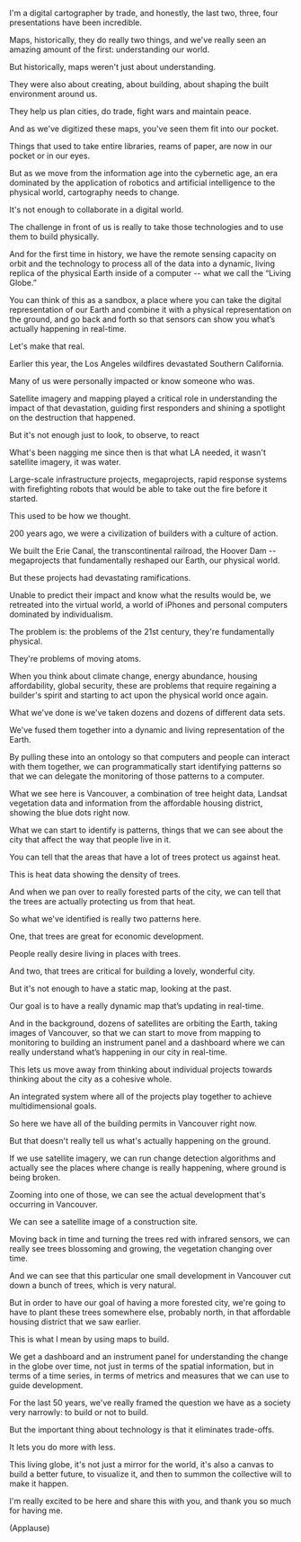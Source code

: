 I'm a digital cartographer by trade, and honestly, the last two, three, four presentations have been incredible.

Maps, historically, they do really two things, and we've really seen an amazing amount of the first: understanding our world. 

But historically, maps weren't just about understanding.

They were also about creating, about building, about shaping the built environment around us.

They help us plan cities, do trade, fight wars and maintain peace.

And as we've digitized these maps, you've seen them fit into our pocket.

Things that used to take entire libraries, reams of paper, are now in our pocket or in our eyes.

But as we move from the information age into the cybernetic age, an era dominated by the application of robotics and artificial intelligence to the physical world, cartography needs to change.

It's not enough to collaborate in a digital world.

The challenge in front of us is really to take those technologies and to use them to build physically.

And for the first time in history, we have the remote sensing capacity on orbit and the technology to process all of the data into a dynamic, living replica of the physical Earth inside of a computer -- what we call the “Living Globe.”

You can think of this as a sandbox, a place where you can take the digital representation of our Earth and combine it with a physical representation on the ground, and go back and forth so that sensors can show you what’s actually happening in real-time.

Let's make that real.

Earlier this year, the Los Angeles wildfires devastated Southern California.

Many of us were personally impacted or know someone who was.

Satellite imagery and mapping played a critical role in understanding the impact of that devastation, guiding first responders and shining a spotlight on the destruction that happened.

But it's not enough just to look, to observe, to react

What's been nagging me since then is that what LA needed, it wasn't satellite imagery, it was water.

Large-scale infrastructure projects, megaprojects, rapid response systems with firefighting robots that would be able to take out the fire before it started.

This used to be how we thought.

200 years ago, we were a civilization of builders with a culture of action.

We built the Erie Canal, the transcontinental railroad, the Hoover Dam -- megaprojects that fundamentally reshaped our Earth, our physical world.

But these projects had devastating ramifications.

Unable to predict their impact and know what the results would be, we retreated into the virtual world, a world of iPhones and personal computers dominated by individualism.

The problem is: the problems of the 21st century, they're fundamentally physical.

They're problems of moving atoms.

When you think about climate change, energy abundance, housing affordability, global security, these are problems that require regaining a builder's spirit and starting to act upon the physical world once again.

What we've done is we've taken dozens and dozens of different data sets.

We've fused them together into a dynamic and living representation of the Earth.

By pulling these into an ontology so that computers and people can interact with them together, we can programmatically start identifying patterns so that we can delegate the monitoring of those patterns to a computer.

What we see here is Vancouver, a combination of tree height data, Landsat vegetation data and information from the affordable housing district, showing the blue dots right now.

What we can start to identify is patterns, things that we can see about the city that affect the way that people live in it.

You can tell that the areas that have a lot of trees protect us against heat.

This is heat data showing the density of trees.

And when we pan over to really forested parts of the city, we can tell that the trees are actually protecting us from that heat.

So what we've identified is really two patterns here.

One, that trees are great for economic development.

People really desire living in places with trees.

And two, that trees are critical for building a lovely, wonderful city.

But it's not enough to have a static map, looking at the past.

Our goal is to have a really dynamic map that’s updating in real-time.

And in the background, dozens of satellites are orbiting the Earth, taking images of Vancouver, so that we can start to move from mapping to monitoring to building an instrument panel and a dashboard where we can really understand what’s happening in our city in real-time.

This lets us move away from thinking about individual projects towards thinking about the city as a cohesive whole.

An integrated system where all of the projects play together to achieve multidimensional goals.

So here we have all of the building permits in Vancouver right now.

But that doesn't really tell us what's actually happening on the ground.

If we use satellite imagery, we can run change detection algorithms and actually see the places where change is really happening, where ground is being broken.

Zooming into one of those, we can see the actual development that's occurring in Vancouver.

We can see a satellite image of a construction site.

Moving back in time and turning the trees red with infrared sensors, we can really see trees blossoming and growing, the vegetation changing over time.

And we can see that this particular one small development in Vancouver cut down a bunch of trees, which is very natural.

But in order to have our goal of having a more forested city, we're going to have to plant these trees somewhere else, probably north, in that affordable housing district that we saw earlier.

This is what I mean by using maps to build.

We get a dashboard and an instrument panel for understanding the change in the globe over time, not just in terms of the spatial information, but in terms of a time series, in terms of metrics and measures that we can use to guide development.

For the last 50 years, we've really framed the question we have as a society very narrowly: to build or not to build.

But the important thing about technology is that it eliminates trade-offs.

It lets you do more with less. 

This living globe, it's not just a mirror for the world, it's also a canvas to build a better future, to visualize it, and then to summon the collective will to make it happen.

I'm really excited to be here and share this with you, and thank you so much for having me.

(Applause)

